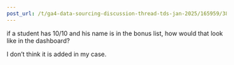 ```yaml
---
post_url: /t/ga4-data-sourcing-discussion-thread-tds-jan-2025/165959/388
---
```

if a student has 10/10 and his name is in the bonus list, how would that look like in the dashboard?

I don’t think it is added in my case.